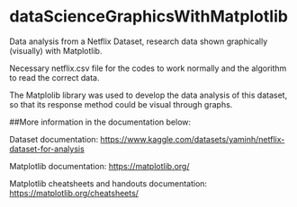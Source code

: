# dataScienceGraphicsWithMatplotlib
Data analysis from a Netflix Dataset, research data shown graphically (visually) with Matplotlib.

Necessary netflix.csv file for the codes to work normally and the algorithm to read the correct data. 

The Matplolib library was used to develop the data analysis of this dataset, so that its response method could be visual through graphs.

##More information in the documentation below:

Dataset documentation: https://www.kaggle.com/datasets/yaminh/netflix-dataset-for-analysis 

Matplotlib documentation: https://matplotlib.org/

Matplotlib cheatsheets and handouts documentation: https://matplotlib.org/cheatsheets/


